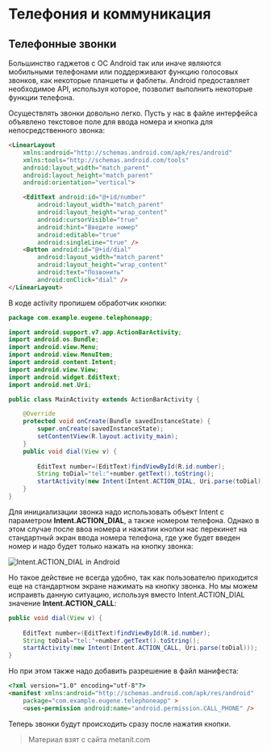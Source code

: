 # Телефония и коммуникация

## Телефонные звонки

Большинство гаджетов с ОС Android так или иначе являются мобильными телефонами или поддерживают функцию голосовых звонков, как некоторые планшеты и фаблеты. Android предоставляет необходимое API, используя которое, позволит выполнить некоторые функции телефона.

Осуществлять звонки довольно легко. Пусть у нас в файле интерфейса объявлено текстовое поле для ввода номера и кнопка для непосредственного звонка:

```html
<LinearLayout
    xmlns:android="http://schemas.android.com/apk/res/android"
    xmlns:tools="http://schemas.android.com/tools"
    android:layout_width="match_parent"
    android:layout_height="match_parent"
    android:orientation="vertical">

    <EditText android:id="@+id/number"
        android:layout_width="match_parent"
        android:layout_height="wrap_content"
        android:cursorVisible="true"
        android:hint="Введите номер"
        android:editable="true"
        android:singleLine="true" />
    <Button android:id="@+id/dial"
        android:layout_width="match_parent"
        android:layout_height="wrap_content"
        android:text="Позвонить"
        android:onClick="dial" />
</LinearLayout>
```

В коде activity пропишем обработчик кнопки:

```java
package com.example.eugene.telephoneapp;

import android.support.v7.app.ActionBarActivity;
import android.os.Bundle;
import android.view.Menu;
import android.view.MenuItem;
import android.content.Intent;
import android.view.View;
import android.widget.EditText;
import android.net.Uri;

public class MainActivity extends ActionBarActivity {

    @Override
    protected void onCreate(Bundle savedInstanceState) {
        super.onCreate(savedInstanceState);
        setContentView(R.layout.activity_main);
    }
    public void dial(View v) {
    
        EditText number=(EditText)findViewById(R.id.number);
        String toDial="tel:"+number.getText().toString();
        startActivity(new Intent(Intent.ACTION_DIAL, Uri.parse(toDial)));
    }
}
```

Для инициализации звонка надо использовать объект Intent с параметром **Intent.ACTION_DIAL**, а также номером телефона. Однако в этом случае после ввоа номера и нажатии кнопки нас перекинет на стандартный экран ввода номера телефона, где уже будет введен номер и надо будет только нажать на кнопку звонка:

![Intent.ACTION_DIAL in Android](https://metanit.com/java/android/pics/telephone1.png)

Но такое действие не всегда удобно, так как пользователю приходится еще на стандартном экране нажимать на кнопку звонка. Но мы можем испраивть данную ситуацию, используя вместо Intent.ACTION_DIAL значение **Intent.ACTION_CALL**:

```java
public void dial(View v) {
    
    EditText number=(EditText)findViewById(R.id.number);
    String toDial="tel:"+number.getText().toString();
    startActivity(new Intent(Intent.ACTION_CALL, Uri.parse(toDial)));
}
```

Но при этом также надо добавить разрешение в файл манифеста:

```html
<?xml version="1.0" encoding="utf-8"?>
<manifest xmlns:android="http://schemas.android.com/apk/res/android"
    package="com.example.eugene.telephoneapp" >
    <uses-permission android:name="android.permission.CALL_PHONE" />
```

Теперь звонки будут происходить сразу после нажатия кнопки.


> Материал взят с сайта metanit.com